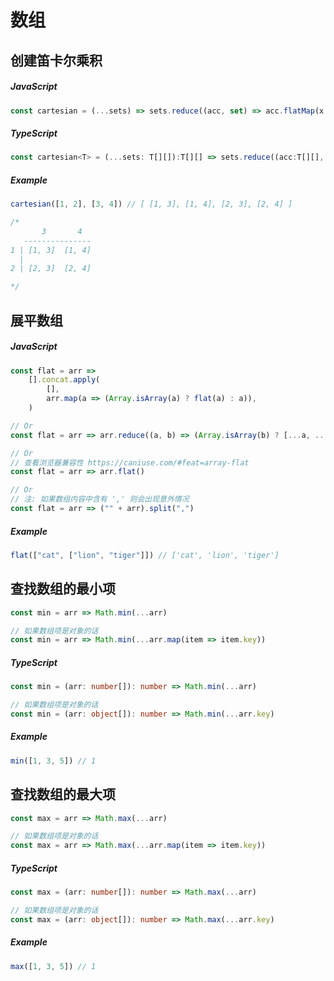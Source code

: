 # 数组

## 创建笛卡尔乘积

##### JavaScript

```javascript
const cartesian = (...sets) => sets.reduce((acc, set) => acc.flatMap(x => set.map(y => [...x, y])), [[]])
```

##### TypeScript

```typescript
const cartesian<T> = (...sets: T[][]):T[][] => sets.reduce((acc:T[][], set:T[]) => acc.flatMap((x: T[]) => set.map((y: T) => [...x, y])), [[]])
```

##### Example

```javascript
cartesian([1, 2], [3, 4]) // [ [1, 3], [1, 4], [2, 3], [2, 4] ]

/*
       3       4
   ---------------
1 | [1, 3]  [1, 4]
  |
2 | [2, 3]  [2, 4]

*/
```

## 展平数组

##### JavaScript

```javascript
const flat = arr =>
	[].concat.apply(
		[],
		arr.map(a => (Array.isArray(a) ? flat(a) : a)),
	)

// Or
const flat = arr => arr.reduce((a, b) => (Array.isArray(b) ? [...a, ...flat(b)] : [...a, b]), [])

// Or
// 查看浏览器兼容性 https://caniuse.com/#feat=array-flat
const flat = arr => arr.flat()

// Or
// 注: 如果数组内容中含有 ',' 则会出现意外情况
const flat = arr => ("" + arr).split(",")
```

##### Example

```javascript
flat(["cat", ["lion", "tiger"]]) // ['cat', 'lion', 'tiger']
```

## 查找数组的最小项

```javascript
const min = arr => Math.min(...arr)

// 如果数组项是对象的话
const min = arr => Math.min(...arr.map(item => item.key))
```

##### TypeScript

```typescript
const min = (arr: number[]): number => Math.min(...arr)

// 如果数组项是对象的话
const min = (arr: object[]): number => Math.min(...arr.key)
```

##### Example

```javascript
min([1, 3, 5]) // 1
```

## 查找数组的最大项

```javascript
const max = arr => Math.max(...arr)

// 如果数组项是对象的话
const max = arr => Math.max(...arr.map(item => item.key))
```

##### TypeScript

```typescript
const max = (arr: number[]): number => Math.max(...arr)

// 如果数组项是对象的话
const max = (arr: object[]): number => Math.max(...arr.key)
```

##### Example

```javascript
max([1, 3, 5]) // 1
```

